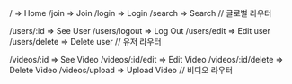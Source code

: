 / => Home
/join => Join
/login => Login
/search => Search
// 글로벌 라우터

/users/:id => See User
/users/logout => Log Out
/users/edit => Edit user
/users/delete => Delete user
// 유저 라우터

/videos/:id => See Video
/videos/:id/edit => Edit Video
/videos/:id/delete => Delete Video
/videos/upload => Upload Video
// 비디오 라우터